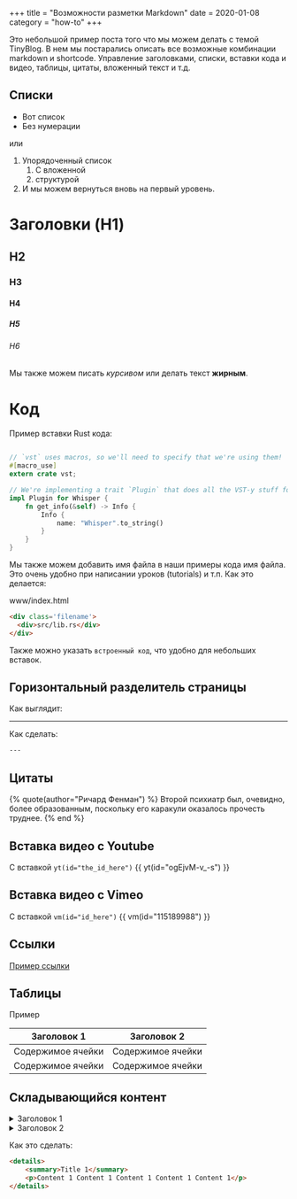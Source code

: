 +++
title = "Возможности разметки Markdown"
date = 2020-01-08
category = "how-to"
+++

Это небольшой пример поста того что мы можем делать с темой TinyBlog.
В нем мы постарались описать все возможные комбинации markdown и shortcode.
Управление заголовками, списки, вставки кода и видео, таблицы, цитаты, вложенный текст и т.д.  

## Списки

- Вот список
- Без нумерации

или

1. Упорядоченный список
    1. С вложенной
    2. структурой
2. И мы можем вернуться вновь на первый уровень.

# Заголовки (H1)

## H2

### H3

#### H4

##### H5

###### H6

Мы также можем писать *курсивом* или делать текст **жирным**.

# Код

Пример вставки Rust кода:

```rust

// `vst` uses macros, so we'll need to specify that we're using them!
#[macro_use]
extern crate vst;

// We're implementing a trait `Plugin` that does all the VST-y stuff for us.
impl Plugin for Whisper {
    fn get_info(&self) -> Info {
        Info {
            name: "Whisper".to_string()
        }
    }
}

```

Мы также можем добавить имя файла в наши примеры кода имя файла. Это очень удобно
при написании уроков (tutorials) и т.п. Как это делается:

<div class='filename'>
  <div>www/index.html</div>
</div>

```html
<div class='filename'>
  <div>src/lib.rs</div>
</div>
```

Также можно указать `встроенный код`, что удобно для небольших вставок.

## Горизонтальный разделитель страницы

Как выглядит:

---

Как сделать:

```html
---
```

## Цитаты
{% quote(author="Ричард Фенман") %}
Второй психиатр был, очевидно, более образованным, поскольку его каракули оказалось прочесть труднее.
{% end %}

## Вставка видео с Youtube

С вставкой `yt(id="the_id_here")`
{{ yt(id="ogEjvM-v_-s") }}

## Вставка видео с Vimeo
С вставкой `vm(id="id_here")`
{{ vm(id="115189988") }}

## Ссылки

[Пример ссылки](https://github.com/lebe-dev/tinyblog-zola-theme)

## Таблицы

Пример

Заголовок 1  | Заголовок 2
------------- | -------------
Содержимое ячейки  | Содержимое ячейки
Содержимое ячейки  | Содержимое ячейки

## Складывающийся контент

<details>
    <summary>Заголовок 1</summary>
    <p>Содержание</p>
</details>

<details>
    <summary>Заголовок 2</summary>
    <p>Содержание</p>
</details>

Как это сделать:

```html
<details>
    <summary>Title 1</summary>
    <p>Content 1 Content 1 Content 1 Content 1 Content 1</p>
</details>
```
